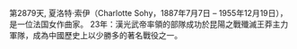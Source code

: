 第2879天, 夏洛特·索伊（Charlotte Sohy，1887年7月7日 – 1955年12月19日），是一位法国女作曲家。
23年：漢光武帝率領的部隊成功於昆陽之戰殲滅王莽主力軍隊，成為中國歷史上以少勝多的著名戰役之一。